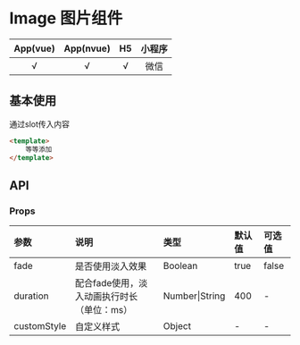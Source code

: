# Image 图片组件
| App(vue) | App(nvue) | H5 | 小程序 |
|:-------:|:---------:|:---------:|:---------:|
| √   | √   | √   | 微信 |

## 基本使用
通过slot传入内容
```html
<template>
    等等添加
</template>
```

## API
### Props
|参数|说明|类型|默认值|可选值|
|:------|:------|:------|:------|:------|
| fade | 是否使用淡入效果 | Boolean | true | false |
| duration | 配合fade使用，淡入动画执行时长（单位：ms） | Number\|String | 400 | - |
| customStyle | 自定义样式 | Object | - | - |